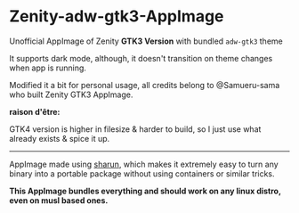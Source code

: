 # Zenity-adw-gtk3-AppImage
Unofficial AppImage of Zenity **GTK3 Version** with bundled `adw-gtk3` theme

It supports dark mode, although, it doesn't transition on theme changes when app is running.

Modified it a bit for personal usage, all credits belong to @Samueru-sama who built Zenity GTK3 AppImage.

**raison d'être:** 

GTK4 version is higher in filesize & harder to build, so I just use what already exists & spice it up.

---------------------------------------------------------------

AppImage made using [sharun](https://github.com/VHSgunzo/sharun), which makes it extremely easy to turn any binary into a portable package without using containers or similar tricks.

**This AppImage bundles everything and should work on any linux distro, even on musl based ones.**
